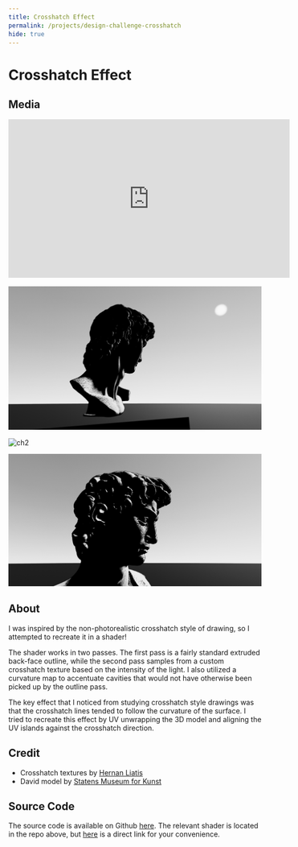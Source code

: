 ```yaml
---
title: Crosshatch Effect
permalink: /projects/design-challenge-crosshatch
hide: true
---
```


# Crosshatch Effect

## Media

<iframe width="560" height="315" src="https://www.youtube.com/embed/BZ6p3Yt_1oQ" frameborder="0" allow="accelerometer; autoplay; encrypted-media; gyroscope; picture-in-picture" allowfullscreen></iframe>

![ch1](/assets/img/design-challenge/ch1.png)

![ch2](/assets/img/design-challenge/ch2.png)

![ch3](/assets/img/design-challenge/ch3.png)

## About

I was inspired by the non-photorealistic crosshatch style of drawing, so I attempted to recreate it in a shader!

The shader works in two passes. The first pass is a fairly standard extruded back-face outline, while the second pass samples from a custom crosshatch texture based on the intensity of the light. I also utilized a curvature map to accentuate cavities that would not have otherwise been picked up by the outline pass.

The key effect that I noticed from studying crosshatch style drawings was that the crosshatch lines tended to follow the curvature of the surface. I tried to recreate this effect by UV unwrapping the 3D model and aligning the UV islands against the crosshatch direction.

## Credit

- Crosshatch textures by [Hernan Liatis](https://sites.google.com/site/cs7490finalrealtimehatching/files)
- David model by [Statens Museum for Kunst](https://www.myminifactory.com/object/3d-print-head-of-michelangelo-s-david-52645)

## Source Code

The source code is available on Github [here](https://github.com/danielshervheim/design-challenge). The relevant shader is located in the repo above, but [here](https://github.com/danielshervheim/design-challenge/blob/master/src/Cross%20Hatch%20Effect/Assets/Shaders/CrossHatch.shader) is a direct link for your convenience.
